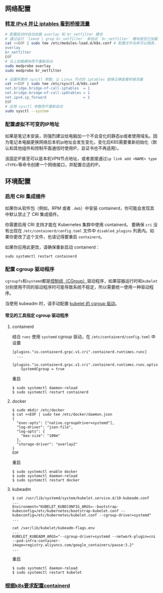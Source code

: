 ## 网络配置

### [转发 IPv4 并让 iptables 看到桥接流量](https://kubernetes.io/zh-cn/docs/setup/production-environment/container-runtimes/#%E8%BD%AC%E5%8F%91-ipv4-%E5%B9%B6%E8%AE%A9-iptables-%E7%9C%8B%E5%88%B0%E6%A1%A5%E6%8E%A5%E6%B5%81%E9%87%8F)

```bash
# 配置启动时自动加载 overlay 和 br_netfilter 模块
# 通过运行 `lsmod | grep br_netfilter` 来验证 `br_netfilter` 模块是否已加载
cat <<EOF | sudo tee /etc/modules-load.d/k8s.conf # 配置文件名称可以随意，只要是 .conf 结尾即可
overlay
br_netfilter
EOF
# 马上加载模块而不重新启动
sudo modprobe overlay
sudo modprobe br_netfilter

# 设置所需的 sysctl 参数，让 Linux 节点的 iptables 能够正确查看桥接流量
cat <<EOF | sudo tee /etc/sysctl.d/k8s.conf
net.bridge.bridge-nf-call-iptables  = 1
net.bridge.bridge-nf-call-ip6tables = 1
net.ipv4.ip_forward                 = 1
EOF
# 应用 sysctl 参数而不重新启动
sudo sysctl --system
```

### 配置虚拟不可变的IP地址

如果是笔记本安装，则强烈建议给电脑加一个不会变化的静态ip或者使用域名。因为笔记本电脑更换网络后本机ip地址会发生变化，变化后K8S需要重新初始化（默认和其他组件和控制平面通信时使用IP，且证书也不再适用）。

该固定IP甚至可以是本机VPN节点地址，或者直接通过`ip link add <NAME> type <TYPE>`等命令创建一个网络接口，并配置合适的IP。

## 环境配置

### 启用 CRI 集成插件

如果你从软件包（例如，RPM 或者 `.deb`）中安装 containerd，你可能会发现其中默认禁止了 CRI 集成插件。

你需要启用 CRI 支持才能在 Kubernetes 集群中使用 containerd。 要确保 `cri` 没有出现在 `/etc/containerd/config.toml` 文件中 `disabled_plugins` 列表内。如果你更改了这个文件，也请记得要重启 `containerd`。

如果你应用此更改，请确保重新启动 containerd：

```shell
sudo systemctl restart containerd
```

### 配置 cgroup 驱动程序

`cgroupfs`和`systemd`都是[控制组（CGroup）](https://kubernetes.io/zh-cn/docs/reference/glossary/?all=true#term-cgroup)驱动程序，如果容器运行时和`kubelet`分别使用不同的驱动程序时可能导致系统不稳定，所以需要统一使用一种驱动程序。

当使用 kubeadm 时，请手动配置 [kubelet 的 cgroup 驱动](https://kubernetes.io/zh-cn/docs/tasks/administer-cluster/kubeadm/configure-cgroup-driver/#configuring-the-kubelet-cgroup-driver)。

#### 常见的工具指定 cgroup 驱动程序

1. containerd

   结合 `runc` 使用 `systemd` cgroup 驱动，在 `/etc/containerd/config.toml` 中设置

   ```
   [plugins."io.containerd.grpc.v1.cri".containerd.runtimes.runc]
     ...
     [plugins."io.containerd.grpc.v1.cri".containerd.runtimes.runc.options]
       SystemdCgroup = true
   ```

   重启

   ```shell
   $ sudo systemctl daemon-reload
   $ sudo systemctl restart containerd
   ```

2. docker

   ```shell
   $ sudo mkdir /etc/docker
   $ cat <<EOF | sudo tee /etc/docker/daemon.json
   {
     "exec-opts": ["native.cgroupdriver=systemd"],
     "log-driver": "json-file",
     "log-opts": {
       "max-size": "100m"
     },
     "storage-driver": "overlay2"
   }
   EOF
   ```

   重启

   ```shell
   $ sudo systemctl enable docker
   $ sudo systemctl daemon-reload
   $ sudo systemctl restart docker
   ```

3. kubeadm

   ```shell
   $ cat /usr/lib/systemd/system/kubelet.service.d/10-kubeadm.conf
   ...
   Environment="KUBELET_KUBECONFIG_ARGS=--bootstrap-kubeconfig=/etc/kubernetes/bootstrap-kubelet.conf --kubeconfig=/etc/kubernetes/kubelet.conf --cgroup-driver=systemd"
   ...
   
   cat /var/lib/kubelet/kubeadm-flags.env
   ...
   KUBELET_KUBEADM_ARGS="--cgroup-driver=systemd --network-plugin=cni --pod-infra-container-image=registry.aliyuncs.com/google_containers/pause:3.2"
   ...
   ```

   重启

   ```shell
   $ sudo systemctl daemon-reload
   $ sudo systemctl restart kubelet
   ```

### [根据k8s要求配置containerd](https://kubernetes.io/zh-cn/docs/setup/production-environment/container-runtimes/#containerd)

